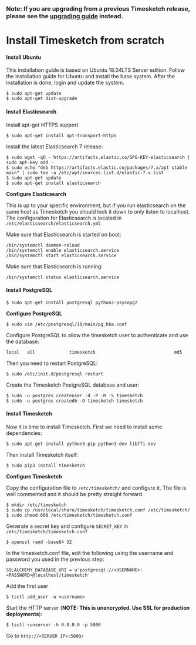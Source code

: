 ### Note: If you are upgrading from a previous Timesketch release, please see the [upgrading guide](Upgrading.md) instead.

# Install Timesketch from scratch

#### Install Ubuntu

This installation guide is based on Ubuntu 18.04LTS Server edition. Follow the installation guide for Ubuntu and install the base system.
After the installation is done, login and update the system.

    $ sudo apt-get update
    $ sudo apt-get dist-upgrade

#### Install Elasticsearch

Install apt-get HTTPS support

    $ sudo apt-get install apt-transport-https

Install the latest Elasticsearch 7 release:

    $ sudo wget -qO - https://artifacts.elastic.co/GPG-KEY-elasticsearch | sudo apt-key add -
    $ sudo echo "deb https://artifacts.elastic.co/packages/7.x/apt stable main" | sudo tee -a /etc/apt/sources.list.d/elastic-7.x.list
    $ sudo apt-get update
    $ sudo apt-get install elasticsearch

**Configure Elasticsearch**

This is up to your specific environment, but if you run elasticsearch on the same host as Timesketch you should lock it down to only listen to localhost.
The configuration for Elasticsearch is located in `/etc/elasticsearch/elasticsearch.yml`

Make sure that Elasticsearch is started on boot:

    /bin/systemctl daemon-reload
    /bin/systemctl enable elasticsearch.service
    /bin/systemctl start elasticsearch.service

Make sure that Elasticsearch is running:

    /bin/systemctl status elasticsearch.service

#### Install PostgreSQL

    $ sudo apt-get install postgresql python3-psycopg2

**Configure PostgreSQL**

    $ sudo vim /etc/postgresql/10/main/pg_hba.conf

Configure PostgreSQL to allow the timesketch user to authenticate and use the database:

    local   all             timesketch                              md5

Then you need to restart PostgreSQL:

    $ sudo /etc/init.d/postgresql restart

Create the Timesketch PostgreSQL database and user:

    $ sudo -u postgres createuser -d -P -R -S timesketch
    $ sudo -u postgres createdb -O timesketch timesketch

#### Install Timesketch

Now it is time to install Timesketch. First we need to install some dependencies:

    $ sudo apt-get install python3-pip python3-dev libffi-dev

Then install Timesketch itself:

    $ sudo pip3 install timesketch

**Configure Timesketch**

Copy the configuration file to `/etc/timesketch/` and configure it. The file is well commented and it should be pretty straight forward.

    $ mkdir /etc/timesketch
    $ sudo cp /usr/local/share/timesketch/timesketch.conf /etc/timesketch/
    $ sudo chmod 600 /etc/timesketch/timesketch.conf

Generate a secret key and configure `SECRET_KEY` in `/etc/timesketch/timesketch.conf`

    $ openssl rand -base64 32

In the timesketch.conf file, edit the following using the username and password you used in the previous step:

    SQLALCHEMY_DATABASE_URI = u'postgresql://<USERNAME>:<PASSWORD>@localhost/timesketch'

Add the first user

    $ tsctl add_user -u <username>

Start the HTTP server (**NOTE: This is unencrypted. Use SSL for production deployments**):

    $ tsctl runserver -h 0.0.0.0 -p 5000

Go to `http://<SERVER IP>:5000/`

